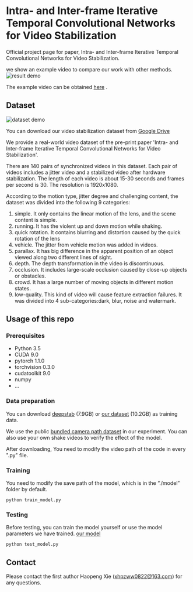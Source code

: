 # Intra- and Inter-frame Iterative Temporal Convolutional Networks for Video Stabilization
Official project page for paper, Intra- and Inter-frame Iterative Temporal Convolutional Networks for Video Stabilization.

we show an example video to compare our work with other methods.
 ![result demo](./docs/result_demo.gif)

The example video can be obtained [here](https://www.youtube.com/watch?v=a5vZuPchmqw) .

## Dataset
 ![dataset demo](./docs/dataset_demo.gif)

You can download our video stabilization dataset from [Google Drive](https://drive.google.com/drive/folders/1PKH6rn8U_I0EZbJdmjzStuMX1Ica4pWS?usp=sharing) 

We provide a real-world video dataset of the pre-print paper 'Intra- and Inter-frame Iterative Temporal Convolutional Networks for Video Stabilization'.

There are 140 pairs of synchronized videos in this dataset. Each pair of videos includes a jitter video and a stabilized video after hardware stabilization. The length of each video is about 15-30 seconds and frames per second is 30. The resolution is 1920x1080.

According to the motion type, jitter degree and challenging content, the dataset was divided into the following 9 categories:
1. simple. It only contains the linear motion of the lens, and the scene content is simple.
2. running. It has the violent up and down motion while shaking.
3. quick rotation. It contains blurring and distortion caused by the quick rotation of the lens
4. vehicle. The jitter from vehicle motion was added in videos.
5. parallax. It has big difference in the apparent position of an object viewed along two different lines of sight.
6. depth. The depth transformation in the video is discontinuous.
7. occlusion. It includes large-scale occlusion caused by close-up objects or obstacles.
8. crowd. It has a large number of moving objects in different motion states.
9. low-quality. This kind of video will cause feature extraction failures. It was divided into 4 sub-categories:dark, blur, noise and watermark.


## Usage of this repo
### Prerequisites
- Python 3.5
- CUDA 9.0
- pytorch 1.1.0
- torchvision 0.3.0
- cudatoolkit 9.0
- numpy
- ...

### Data preparation
You can download [deepstab](http://cg.cs.tsinghua.edu.cn/download/DeepStab.zip) (7.9GB) or [our dataset](https://drive.google.com/drive/folders/1PKH6rn8U_I0EZbJdmjzStuMX1Ica4pWS?usp=sharing) (10.2GB) as training data.

We use the public [bundled camera path dataset](http://liushuaicheng.org/SIGGRAPH2013/database.html) in our experiment. You can also use your own shake videos to verify the effect of the model.

After downloading, You need to modify the video path of the code in every ".py" file.

### Training
You need to modify the save path of the model, which is in the “./model” folder by default.

```python train_model.py```

### Testing
Before testing, you can train the model yourself or use the model parameters we have trained. [our model](https://drive.google.com/drive/folders/1Zt0TvY7f4opXXxzyHsph0sPV9ufH0qkZ?usp=sharing)

```python test_model.py```

## Contact
Please contact the first author Haopeng Xie (xhpzww0822@163.com) for any questions.